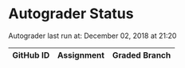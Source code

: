 # Autograder Status
Autograder last run at: December 02, 2018 at 21:20

| GitHub ID | Assignment | Graded Branch |
|-----------|------------|---------------|
